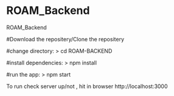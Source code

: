 # ROAM_Backend
ROAM_Backend

#Download the repositery/Clone the repositery 

  #change directory:
     > cd ROAM-BACKEND

   #install dependencies:
     > npm install

   #run the app:
     > npm start

To run check server up/not , hit in browser http://localhost:3000